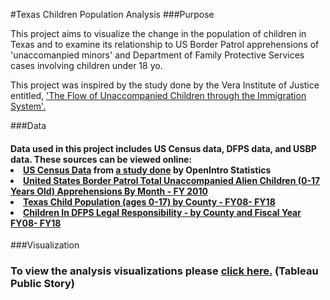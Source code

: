 #Texas Children Population Analysis
###Purpose
<p>This project aims to visualize the change in the population of children in Texas and to examine its relationship to US Border Patrol apprehensions of 'unaccomanpied minors' and Department of Family Protective Services cases involving children under 18 yo.</p>

<p>This project was inspired by the study done by the Vera Institute of Justice entitled, <a href='https://www.vera.org/publications/the-flow-of-unaccompanied-children-through-the-immigration-system-a-resource-for-practitioners-policy-makers-and-researchers'>'The Flow of Unaccompanied Children through the Immigration System'.</a>
</p>

###Data
<h4>
   Data used in this project includes US Census data, DFPS data, and USBP data. These sources can be viewed online:
<li><a href='https://www.openintro.org/stat/data/cc.php'>US Census Data</a> from <a href='https://www.openintro.org/download.php?file=analysis-county_census&referrer=/stat/extras.php'>a study done</a> by OpenIntro Statistics
<li><a href='https://www.cbp.gov/sites/default/files/assets/documents/2019-Mar/bp-total-monthly-uacs-sector-fy2010-fy2018.pdf'>United States Border Patrol
Total Unaccompanied Alien Children (0-17 Years Old) Apprehensions By Month - FY 2010</a>
<li><a href='https://data.texas.gov/Social-Services/CPS-1-1-Texas-Child-Population-ages-0-17-by-County/x5xb-idr6'>Texas Child Population (ages 0-17) by County - FY08- FY18</a>
<li><a href='https://data.texas.gov/Social-Services/CPS-7-3-Children-In-DFPS-Legal-Responsibility-by-C/929f-jvud'>Children In DFPS Legal Responsibility - by County and Fiscal Year FY08- FY18</a>
</h4>

###Visualization
<h3>
To view the analysis visualizations please <a href='https://public.tableau.com/profile/jesse.ruiz#!/vizhome/children_population_TX_2000-2018/Story1'>click here.</a> (Tableau Public Story)
